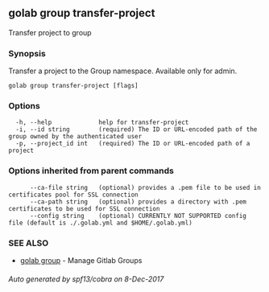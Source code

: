## golab group transfer-project

Transfer project to group

### Synopsis


Transfer a project to the Group namespace. Available only for admin.

```
golab group transfer-project [flags]
```

### Options

```
  -h, --help             help for transfer-project
  -i, --id string        (required) The ID or URL-encoded path of the group owned by the authenticated user
  -p, --project_id int   (required) The ID or URL-encoded path of a project
```

### Options inherited from parent commands

```
      --ca-file string   (optional) provides a .pem file to be used in certificates pool for SSL connection
      --ca-path string   (optional) provides a directory with .pem certificates to be used for SSL connection
      --config string    (optional) CURRENTLY NOT SUPPORTED config file (default is ./.golab.yml and $HOME/.golab.yml)
```

### SEE ALSO
* [golab group](golab_group.md)	 - Manage Gitlab Groups

###### Auto generated by spf13/cobra on 8-Dec-2017

